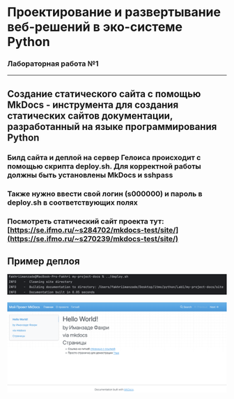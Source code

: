# Проектирование и развертывание веб-решений в эко-системе Python
### Лабораторная работа №1

---
## Создание статического сайта с помощью MkDocs - инструмента для создания статических сайтов документации, разработанный на языке программирования Python


### Билд сайта и деплой на сервер Гелоиса происходит с помощью скрипта deploy.sh. Для корректной работы должны быть установлены MkDocs и sshpass
### Также нужно ввести свой логин (s000000) и пароль в deploy.sh в соответствующих полях

### Посмотреть статический сайт проекта тут: [https://se.ifmo.ru/~s284702/mkdocs-test/site/](https://se.ifmo.ru/~s270239/mkdocs-test/site/)

## Пример деплоя 

![img.png](images/img.png)

![img.png](images/img1.png)
